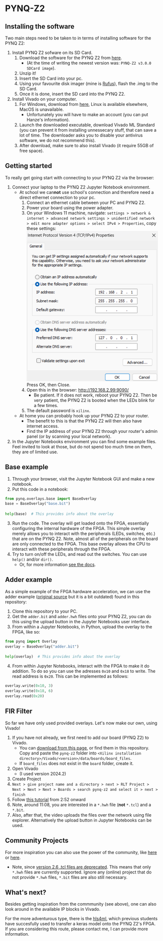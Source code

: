 # PYNQ-Z2

## Installing the software

Two main steps need to be taken to in terms of installing software for the PYNQ Z2:

1. Install PYNQ Z2 sofware on its SD Card.
   1. Download the software for the PYNQ Z2 from [here](https://github.com/Xilinx/PYNQ/releases).
      - (At the time of writing the newest version was: `PYNQ-Z2 v3.0.0 SDCard image`).
   1. Unzip it!
   1. Insert the SD Card into your pc.
   1. Using your favourite disk imager (mine is [Rufus](https://rufus.ie/en/)), flash the .img to the SD Card.
   1. Once it is done, insert the SD card into the PYNQ Z2.
2. Install Vivado on your computer.
    1. For Windows, download from [here](https://www.xilinx.com/support/download/index.html/content/xilinx/en/downloadNav/vivado-design-tools.html), Linux is available elsewhere, MacOS is unavailable.
        - Unfortunately you will have to make an account (you can put Hanze's information).
    2. Launch the downloaded executable, download Vivado ML Standard (you can prevent it from installing unnessecary stuff, that can save a lot of time. The downloader asks you to disable your antivirus software, we do not recommend this).
    3. After download, make sure to also install Vivado (it require 55GB of free space).

## Getting started

To really get going start with connecting to your PYNQ Z2 via the browser:
1. Connect your laptop to the PYNQ Z2 Jupyter Notebook environment.
      - At school we can**not** use school's connection and therefore need a direct ethernet connection to your pc.
          1. Connect an ethernet cable between your PC and PYNQ Z2.
          1. Power your board using the power adapter.
          1. On your Windows 11 machine, navigate: `settings > network & internet > advanced network settings > unidentified network > edit more adapter options > select IPv4 > Properties`, copy these settings: ![](ethernet_settings_at_Hanze.png)
          Press OK, then Close.
          1. Open this in the browser: http://192.168.2.99:9090/
              - Be patient. If it does not work, reboot your PYNQ Z2. Then be _very_ patient, the PYNQ Z2 is booted when the LEDs blink for a few times.
          1. The default password is `xilinx`.
      - At home you can probably hook up your PYNQ Z2 to your router.
          - The benefit to this is that the PYNQ Z2 will then also have internet access.
          - Find the IP address of your PYNQ Z2 through your router's admin panel (or by scanning your local network).
2. In the Jupyter Notebooks environment you can find some example files. Feel invited to look at those, but do not spend too much time on them, they are of limited use.

## Base example

1. Through your browser, visit the Jupyter Notebook GUI and make a new notebook.
1. Put this code in a notebook:
```python
from pynq.overlays.base import BaseOverlay
base = BaseOverlay("base.bit")

help(base)  # This provides info about the overlay
```
3. Run the code. The overlay will get loaded onto the FPGA, essentially configuring the internal hardware of the FPGA. This simple overlay merely allows you to interact with the peripherals (LEDs, switches, etc.) that are on the PYNQ Z2. Note, almost all of the peripherals on the board are only connected to the FPGA. This base overlay allows the CPU to interact with these peripherals through the FPGA.
3. Try to turn on/off the LEDs, and read out the switches. You can use `help()` and/or `dir()`.
    - Or, for more information [see the docs](https://pynq.readthedocs.io/en/v2.6.1/pynq_overlays/loading_an_overlay.html).

## Adder example

As a simple example of the FPGA hardware acceleration, we can use the adder example ([original source](https://www.youtube.com/watch?v=2ErFDGSv5EE) but it is a bit outdated)  found in this repository:
1. Clone this repository to your PC.
1. Get the `adder.bit` and `adder.hwh` files onto your PYNQ Z2, you can do this using the upload button in the Jupyter Notebooks user interface.
1. From within a Jupyter Notebooks, in Python, upload the overlay to the FPGA, like so:
```python
from pynq import Overlay
overlay = BaseOverlay("adder.bit")

help(overlay)  # This provides info about the overlay
```
4. From within Jupyter Notebooks, interact with the FPGA to make it do addition. To do so you can use the adresses  `0x10` and `0x18` to write. The read address is `0x20`. This can be implemented as follows:

```python
overlay.write(0x10, 3)
overlay.write(0x18, 6)
overlay.read(0x20)
```

##  FIR Filter

So far we have only used provided overlays. Let's now make our own, using Vivado!

1. If you have not already, we first need to add our board (PYNQ Z2) to Vivado.
    - You can [download from this page](https://www.tulembedded.com/FPGA/ProductsPYNQ-Z2.html#:~:text=Z2%20Board%20File), or find them in this repository. Copy and paste the `pynq-z2` folder into `<Xilinx installation directory>/Vivado/<version>/data/boards/board_files`. 
    - If `board_files` does not exist in the `board` folder, create it.
1. Open Vivado
    - (I used version 2024.2)
1. Create Project
1. `Next > give project name and a directory > next > RLT Project > Next > Next > Next > Boards > search pynq-z2 and select it > next > finish`
1. Follow [this tutorial](https://youtu.be/PwG037LuNvA?si=rXmCiVVOlwD1N3on&t=173) from 2:52 onward
1. Note, around 11:08, you are interested in a `*.hwh` file (**not** `*.tcl`) and a `*.bit`.
1. Also, after that, the video uploads the files over the network using file explorer. Alternatively the upload button in Jupyter Notebooks can be used.

## Community Projects

For more inspiration you can also use the power of the community, like [here](https://www.pynq.io/community.html) or [here](https://www.pynq.io/embedded.html). 
- Note, since [version 2.6 .tcl files are deprecated](https://pynq.readthedocs.io/en/latest/changelog.html#:~:text=Tcl%20parsing%20removed%20%2D%20please%20generate%20and%20use%20an%20HWH%20file%20for%20Overlays). This means that only `*.hwh` files are currently supported. Ignore any (online) project that do not provide `*.hwh` files, `*.bit` files are also still necessary.

## What's next?

Besides getting inspiration from the commmunity (see above), one can also look around in the available IP blocks in Vivado.

For the more adventurous type, there is the [hls4ml](https://fastmachinelearning.org/hls4ml/), which previous students have succesfully used to transfer a keras model onto the PYNQ Z2's FPGA. If you are considering this route, please contact me, I can provide more information.  